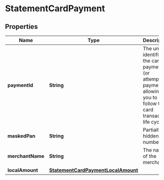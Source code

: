 

# StatementCardPayment


## Properties

| Name | Type | Description | Notes |
|------------ | ------------- | ------------- | -------------|
|**paymentId** | **String** | The unique identifier of the card payment (or attempted payment), allowing you to follow the card transaction life cycle.  |  [optional] |
|**maskedPan** | **String** | Partially hidden card number.  |  [optional] |
|**merchantName** | **String** | The name of the merchant. |  [optional] |
|**localAmount** | [**StatementCardPaymentLocalAmount**](StatementCardPaymentLocalAmount.md) |  |  [optional] |



